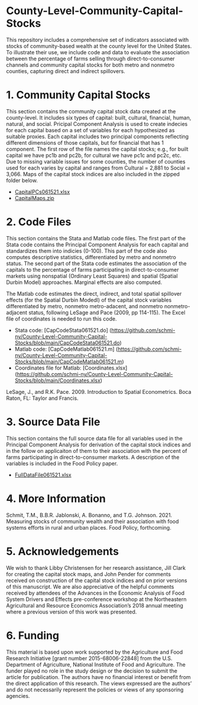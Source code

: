 # County-Level-Community-Capital-Stocks
This repository includes a comprehensive set of indicators associated with stocks of community-based wealth at the county level for the United States. To illustrate their use, we include code and data to evaluate the association between the percentage of farms selling through direct-to-consumer channels and community capital stocks for both metro and nonmetro counties, capturing direct and indirect spillovers.


# 1. Community Capital Stocks
This section contains the community capital stock data created at the county-level.  It includes six types of capital: built, cultural, financial, human, natural, and social. Pricipal Component Analysis is used to create indecies for each capital based on a set of variables for each hypothesized as suitable proxies. Each capital includes two principal components reflecting different dimensions of those capitals, but for financial that has 1 component. The first row of the file names the capital stocks; e.g., for built capital we have pc1b and pc2b, for cultural we have pc1c and pc2c, etc. Due to missing variable issues for some counties, the number of counties used for each varies by capital and ranges from Cultural = 2,881 to Social = 3,066. Maps of the capital stock indices are also included in the zipped folder below.

- [CapitalPCs061521.xlsx](https://github.com/schmi-ny/County-Level-Community-Capital-Stocks/blob/main/CapitalPCs061521.xlsx)
- [CapitalMaps.zip](https://github.com/schmi-ny/County-Level-Community-Capital-Stocks/blob/main/CapitalMaps.zip)

# 2. Code Files
This section contains the Stata and Matlab code files. The first part of the Stata code contains the Principal Component Analysis for each capital and standardizes them into indicies (0-100). This part of the code also computes descriptive statistics, differentiated by metro and nonmetro status. The second part of the Stata code estimates the association of the capitals to the percentage of farms participating in direct-to-consumer markets using nonspatial (Ordinary Least Squares) and spatial (Spatial Durbin Model) approaches. Marginal effects are also computed. 

The Matlab code estimates the direct, indirect, and total spatial spillover effects (for the Spatial Durbin Modedl) of the capital stock variables differentiated by metro, nonmetro metro-adacent, and nonmetro nonmetro-adjacent status, following LeSage and Pace (2009, pp 114-115). The Excel file of coordinates is needed to run this code.

- Stata code: [CapCodeStata061521.do] (https://github.com/schmi-ny/County-Level-Community-Capital-Stocks/blob/main/CapCodeStata061521.do)
- Matlab code: [CapCodeMatlab061521.m] (https://github.com/schmi-ny/County-Level-Community-Capital-Stocks/blob/main/CapCodeMatlab061521.m)
- Coordinates file for Matlab: [Coordinates.xlsx] (https://github.com/schmi-ny/County-Level-Community-Capital-Stocks/blob/main/Coordinates.xlsx)

LeSage, J., and R.K. Pace. 2009. Introduction to Spatial Econometrics. Boca Raton, FL: Taylor and Francis.

# 3. Source Data File
This section contains the full source data file for all variables used in the Principal Component Analysis for derivation of the capital stock indices and in the follow on applicaiton of them to their association with the percent of farms participating in direct-to-consumer markets. A description of the variables is included in the Food Policy paper.  

- [FullDataFile061521.xlsx](https://github.com/schmi-ny/County-Level-Community-Capital-Stocks/blob/main/FullDataFile061521.xlsx)

# 4. More Information
Schmit, T.M., B.B.R. Jablonski, A. Bonanno, and T.G. Johnson. 2021. Measuring stocks of community wealth and their association with food systems efforts in rural and urban places. Food Policy, forthcoming.

# 5. Acknowledgements 
We wish to thank Libby Christensen for her research assistance, Jill Clark for creating the capital stock maps, and John Pender for comments received on construction of the capital stock indices and on prior versions of this manuscript. We are also appreciative of the helpful comments received by attendees of the Advances in the Economic Analysis of Food System Drivers and Effects pre-conference workshop at the Northeastern Agricultural and Resource Economics Association’s 2018 annual meeting where a previous version of this work was presented.

# 6. Funding
This material is based upon work supported by the Agriculture and Food Research Initiative [grant number 2015-68006-22848] from the U.S. Department of Agriculture, National Institute of Food and Agriculture. The funder played no role in the study design or the decision to submit the article for publication. The authors have no financial interest or benefit from the direct application of this research. The views expressed are the authors’ and do not necessarily represent the policies or views of any sponsoring agencies.

